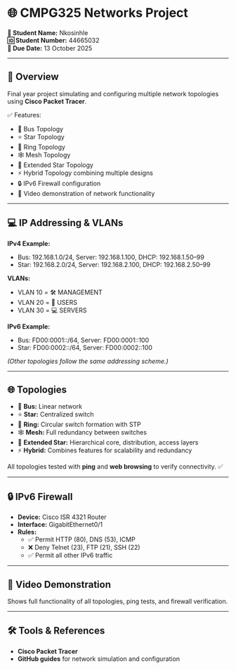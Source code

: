 # 🌐 CMPG325 Networks Project

**👤 Student Name:** Nkosinhle  
**🆔 Student Number:** 44665032  
**📅 Due Date:** 13 October 2025  

---

## 📖 Overview
Final year project simulating and configuring multiple network topologies using **Cisco Packet Tracer**.  

✅ Features:  
- 🚌 Bus Topology  
- ⭐ Star Topology  
- 🔄 Ring Topology  
- 🕸️ Mesh Topology  
- 🌟 Extended Star Topology  
- ⚡ Hybrid Topology combining multiple designs  
- 🔒 IPv6 Firewall configuration  
- 🎥 Video demonstration of network functionality  

---

## 💻 IP Addressing & VLANs

**IPv4 Example:**  
- Bus: 192.168.1.0/24, Server: 192.168.1.100, DHCP: 192.168.1.50–99  
- Star: 192.168.2.0/24, Server: 192.168.2.100, DHCP: 192.168.2.50–99  

**VLANs:**  
- VLAN 10 = 🛠️ MANAGEMENT  
- VLAN 20 = 👥 USERS  
- VLAN 30 = 💻 SERVERS  

**IPv6 Example:**  
- Bus: FD00:0001::/64, Server: FD00:0001::100  
- Star: FD00:0002::/64, Server: FD00:0002::100  

*(Other topologies follow the same addressing scheme.)*  

---

## 🌐 Topologies
- 🚌 **Bus:** Linear network  
- ⭐ **Star:** Centralized switch  
- 🔄 **Ring:** Circular switch formation with STP  
- 🕸️ **Mesh:** Full redundancy between switches  
- 🌟 **Extended Star:** Hierarchical core, distribution, access layers  
- ⚡ **Hybrid:** Combines features for scalability and redundancy  

All topologies tested with **ping** and **web browsing** to verify connectivity. ✅  

---

## 🔒 IPv6 Firewall
- **Device:** Cisco ISR 4321 Router  
- **Interface:** GigabitEthernet0/1  
- **Rules:**  
  - ✅ Permit HTTP (80), DNS (53), ICMP  
  - ❌ Deny Telnet (23), FTP (21), SSH (22)  
  - ✅ Permit all other IPv6 traffic  

---

## 🎥 Video Demonstration
Shows full functionality of all topologies, ping tests, and firewall verification.  

---

## 🛠️ Tools & References
- **Cisco Packet Tracer**  
- **GitHub guides** for network simulation and configuration  
